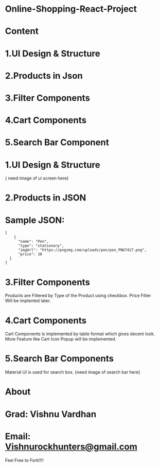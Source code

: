 # Online-Shopping-React-Project
# Content
 # 1.UI Design & Structure
 # 2.Products in Json
 # 3.Filter Components
 # 4.Cart Components
 # 5.Search Bar Component
 
# 1.UI Design & Structure
  { need image of ui screen here}
  
# 2.Products in JSON
 # Sample JSON:
    [
        {
          "name": "Pen",
          "type": "stationary",
          "imgUrl": "https://pngimg.com/uploads/pen/pen_PNG7417.png",
          "price": 10
      }
    ]

# 3.Filter Components
  Products are Filtered by Type of the Product using checkbox. Price Filter Will be implented later.
  
# 4.Cart Components
  Cart Components is implemented by table format which gives decent look.
    More Feature like Cart Icon Popup will be implemented.
   
# 5.Search Bar Components
  Material UI is used for search box.
  {need image of search bar here}
  
# About
# Grad: Vishnu Vardhan
# Email: Vishnurockhunters@gmail.com

Feel Free to Fork!!!!
 
